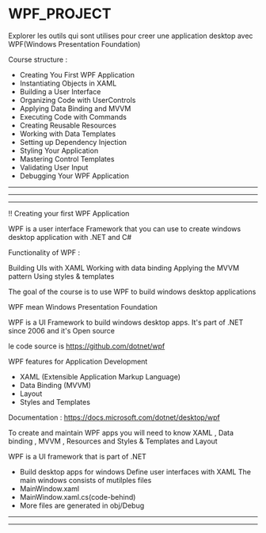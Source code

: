 # WPF_PROJECT
Explorer les outils qui sont utilises pour creer une application desktop avec WPF(Windows Presentation Foundation)

Course structure : 
- Creating You First WPF Application
- Instantiating Objects in XAML
- Building a User Interface
- Organizing Code with UserControls
- Applying Data Binding and MVVM
- Executing Code with Commands
- Creating Reusable Resources
- Working with Data Templates
- Setting up Dependency Injection
- Styling Your Application
- Mastering Control Templates
- Validating User Input
- Debugging Your WPF Application

---------------------------------------------------------------------------------------------------------
---------------------------------------------------------------------------------------------------------
---------------------------------------------------------------------------------------------------------

!! Creating your first WPF Application

WPF is a user interface Framework that you can use to create windows desktop application with .NET and C#

Functionality of WPF : 

Building UIs with XAML
Working with data binding
Applying the MVVM pattern
Using styles & templates

The goal of the course is to use WPF to build windows desktop applications

WPF mean Windows Presentation Foundation

WPF is a UI Framework to build windows desktop apps.
It's part of .NET since 2006 and it's Open source

le code source is https://github.com/dotnet/wpf

WPF features for Application Development
- XAML (Extensible Application Markup Language)
- Data Binding (MVVM)
- Layout
- Styles and Templates

Documentation : https://docs.microsoft.com/dotnet/desktop/wpf

To create and maintain WPF apps you will need to know XAML , Data binding , MVVM , Resources and Styles & Templates and  Layout

WPF is a UI framework that is part of .NET
 - Build desktop apps for windows
Define user interfaces with XAML
The main windows consists of mutilples files
 - MainWindow.xaml
 - MainWindow.xaml.cs(code-behind)
 - More files are generated in obj/Debug

 --------------------------------------------------------------------------------------------------------------------------------
 --------------------------------------------------------------------------------------------------------------------------------
